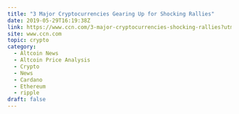 ```yaml
---
title: "3 Major Cryptocurrencies Gearing Up for Shocking Rallies"
date: 2019-05-29T16:19:38Z
link: https://www.ccn.com/3-major-cryptocurrencies-shocking-rallies?utm_medium=RSS&utm_source=hune
site: www.ccn.com
topic: crypto
category:
  - Altcoin News
  - Altcoin Price Analysis
  - Crypto
  - News
  - Cardano
  - Ethereum
  - ripple
draft: false
---
```


